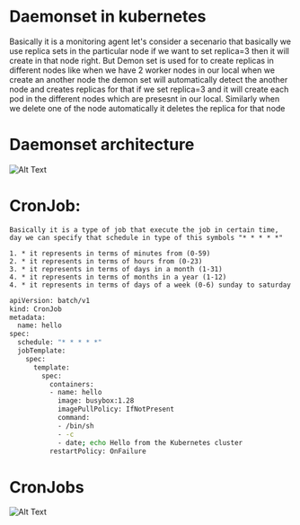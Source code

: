 # Daemonset in kubernetes
  Basically it is a monitoring agent 
  let's consider a secenario that basically we use replica sets in the particular node if we want to set replica=3 then it will create in that node right. But Demon set is used for to create replicas in different nodes like when we have 2 worker nodes in our local when we create an another node the demon set will automatically detect the another node and creates replicas for that if we set replica=3 and it will create each pod in the different nodes which are presesnt in our local. Similarly when we delete one of the node automatically it deletes the replica for that node

# Daemonset architecture
![Alt Text](https://docs.rafay.co/learn/quickstart/kubernetes/img/daemonset/macos/daemonset_node.png)

  # CronJob:
    Basically it is a type of job that execute the job in certain time, day we can specify that schedule in type of this symbols "* * * * *"

    1. * it represents in terms of minutes from (0-59)
    2. * it represents in terms of hours from (0-23)
    3. * it represents in terms of days in a month (1-31)
    4. * it represents in terms of months in a year (1-12)
    4. * it represents in terms of days of a week (0-6) sunday to saturday


``` bash
apiVersion: batch/v1
kind: CronJob
metadata:
  name: hello
spec:
  schedule: "* * * * *"
  jobTemplate:
    spec:
      template:
        spec:
          containers:
          - name: hello
            image: busybox:1.28
            imagePullPolicy: IfNotPresent
            command:
            - /bin/sh
            - -c
            - date; echo Hello from the Kubernetes cluster
          restartPolicy: OnFailure
```
# CronJobs

![Alt Text](https://www.scaler.com/topics/images/cron-job-in-linux-1.webp)







